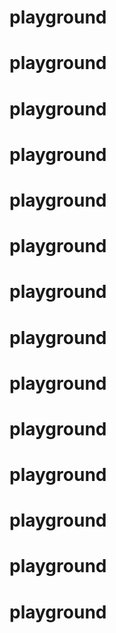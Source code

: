 # playground
# playground
# playground
# playground
# playground
# playground
# playground
# playground
# playground
# playground
# playground
# playground
# playground
# playground
